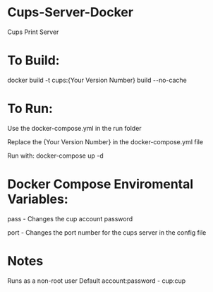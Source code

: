 # Cups-Server-Docker
Cups Print Server

# To Build:
docker build -t cups:{Your Version Number} build --no-cache

# To Run:
Use the docker-compose.yml in the run folder

Replace the {Your Version Number} in the docker-compose.yml file

Run with: docker-compose up -d

# Docker Compose Enviromental Variables:
pass - Changes the cup account password

port - Changes the port number for the cups server in the config file

# Notes
Runs as a non-root user
Default account:password - cup:cup